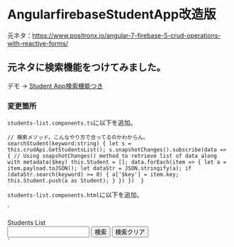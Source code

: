 # AngularfirebaseStudentApp改造版

元ネタ：https://www.positronx.io/angular-7-firebase-5-crud-operations-with-reactive-forms/


## 元ネタに検索機能をつけてみました。

デモ → [Student App検索機能つき](https://student-app-2fa7d.firebaseapp.com "Student App検索機能つき")



### 変更箇所

`students-list.components.ts`に以下を追加。

`// 検索メソッド。こんなやり方で合ってるのかわからん。
searchStudent(keyword:string) {
    let s = this.crudApi.GetStudentsList();
    s.snapshotChanges().subscribe(data => { // Using snapshotChanges() method to retrieve list of data along with metadata($key)
      this.Student = [];
      data.forEach(item => {
        let a = item.payload.toJSON();
        let dataStr = JSON.stringify(a);
        if (dataStr.search(keyword) >= 0) {
          a['$key'] = item.key;
          this.Student.push(a as Student);
        }
      })
    }) 
  }`


`students-list.components.html`に以下を追加。

`<div class="d-flex justify-content-between flex-wrap flex-md-nowrap align-items-center pt-3 pb-2 mb-3 border-bottom">
  <!--StudentsとListが改行されてしまうため、divで固めた-->
  <div class="col-md-4">
    <span class="h2">Students List</span>
  </div>
  <!-- It won't show if there is no student data（ *ngIf="hideWhenNoStudent" にて） -->
  <!--Inputテキスト欄とボタンを改行させないように style="display:inline-flex"必要-->
  <div class="col-md-4" style="display:inline-flex" *ngIf="hideWhenNoStudent">
    <input #keyword type="text" class="form-control" />&nbsp;
    <span class="input-group-btn">
      <button type="submit" class="btn btn-success" (click)="searchStudent(keyword.value)">検索</button>
    </span>&nbsp;
    <span class="input-group-btn">
      <button type="button" class="btn btn-secondary gap-right" (click)="ngOnInit()">検索クリア</button>
    </span>
  </div>
</div>`


